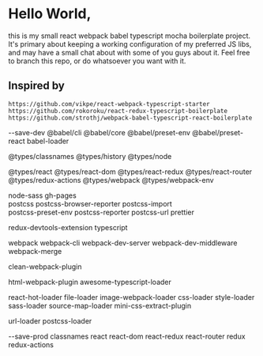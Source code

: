# Hello World,
this is my small react webpack babel typescript mocha boilerplate project.
It's primary about keeping a working configuration of my preferred JS libs, 
and may have a small chat about with some of you guys about it.
Feel free to branch this repo, or do whatsoever you want with it.
## Inspired by
`https://github.com/vikpe/react-webpack-typescript-starter`
`https://github.com/rokoroku/react-redux-typescript-boilerplate`
`https://github.com/strothj/webpack-babel-typescript-react-boilerplate`

--save-dev
@babel/cli @babel/core @babel/preset-env @babel/preset-react babel-loader 

@types/classnames 
@types/history 
@types/node 

@types/react @types/react-dom @types/react-redux @types/react-router @types/redux-actions @types/webpack @types/webpack-env 


node-sass
gh-pages  
postcss 
postcss-browser-reporter 
postcss-import  
postcss-preset-env 
postcss-reporter 
postcss-url 
prettier  

redux-devtools-extension typescript 

webpack 
webpack-cli 
webpack-dev-server
webpack-dev-middleware
webpack-merge


clean-webpack-plugin


html-webpack-plugin 
awesome-typescript-loader

<!-- html-loader  -->
react-hot-loader
file-loader
image-webpack-loader
css-loader
style-loader
sass-loader
source-map-loader
mini-css-extract-plugin
<!-- ts-loader  -->
url-loader
postcss-loader

--save-prod
classnames 
react 
react-dom 
react-redux 
react-router 
redux 
redux-actions